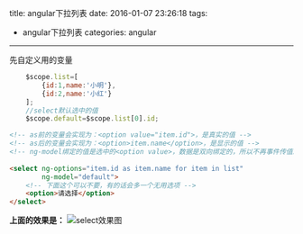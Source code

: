 title: angular下拉列表
date: 2016-01-07 23:26:18
tags: 
- angular下拉列表
categories: angular
---
先自定义用的变量
``` javascript
    $scope.list=[
        {id:1,name:'小明'},
        {id:2,name:'小红'}
    ];
    //select默认选中的值
    $scope.default=$scope.list[0].id;
```
<!-- more -->
``` html
<!-- as前的变量会实现为：<option value="item.id">，是真实的值 -->
<!-- as后的变量会实现为：<option>item.name</option>，是显示的值 -->
<!-- ng-model绑定的值是选中的<option value>，数据是双向绑定的，所以不再事件传值。值得注意的是：default的类型必须是as前变量的值一致 -->
    
<select ng-options="item.id as item.name for item in list"
        ng-model="default">
    <!-- 下面这个可以不要，有的话会多一个无用选项 -->
    <option>请选择</option>
</select>
```
**上面的效果是：**
![select效果图](https://tang-blog-1257996120.cos-website.ap-chengdu.myqcloud.com/angular_select.png)
